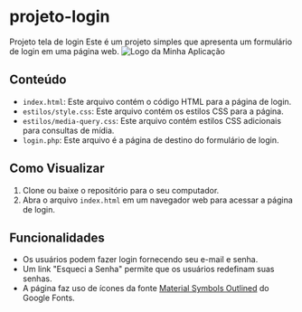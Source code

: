 # projeto-login
Projeto tela de login
Este é um projeto simples que apresenta um formulário de login em uma página web.
![Logo da Minha Aplicação](https://web.whatsapp.com/968b0044-0926-486b-85d7-a9d36ab474b5)
## Conteúdo

- `index.html`: Este arquivo contém o código HTML para a página de login.
- `estilos/style.css`: Este arquivo contém os estilos CSS para a página.
- `estilos/media-query.css`: Este arquivo contém estilos CSS adicionais para consultas de mídia.
- `login.php`: Este arquivo é a página de destino do formulário de login.

## Como Visualizar

1. Clone ou baixe o repositório para o seu computador.
2. Abra o arquivo `index.html` em um navegador web para acessar a página de login.

## Funcionalidades

- Os usuários podem fazer login fornecendo seu e-mail e senha.
- Um link "Esqueci a Senha" permite que os usuários redefinam suas senhas.
- A página faz uso de ícones da fonte [Material Symbols Outlined](https://fonts.googleapis.com/css2?family=Material+Symbols+Outlined) do Google Fonts.

